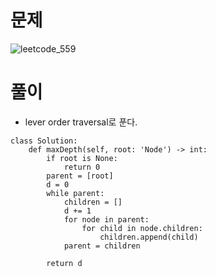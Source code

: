 # 문제
![leetcode_559](https://user-images.githubusercontent.com/51700219/77742620-16328a80-705a-11ea-9225-c059ed8c1847.png)

# 풀이
- lever order traversal로 푼다.
```python3
class Solution:
    def maxDepth(self, root: 'Node') -> int:
        if root is None:
            return 0
        parent = [root]
        d = 0
        while parent:
            children = []
            d += 1
            for node in parent:
                for child in node.children:
                    children.append(child)
            parent = children
        
        return d
        
```
